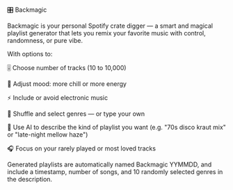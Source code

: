 🎛️ Backmagic

Backmagic is your personal Spotify crate digger — a smart and magical playlist generator that lets you remix your favorite music with control, randomness, or pure vibe.

With options to:

🎚️ Choose number of tracks (10 to 10,000)

🌙 Adjust mood: more chill or more energy

⚡ Include or avoid electronic music

🎲 Shuffle and select genres — or type your own

🧠 Use AI to describe the kind of playlist you want (e.g. "70s disco kraut mix" or "late-night mellow haze")

🎧 Focus on your rarely played or most loved tracks


Generated playlists are automatically named Backmagic YYMMDD, and include a timestamp, number of songs, and 10 randomly selected genres in the description.
